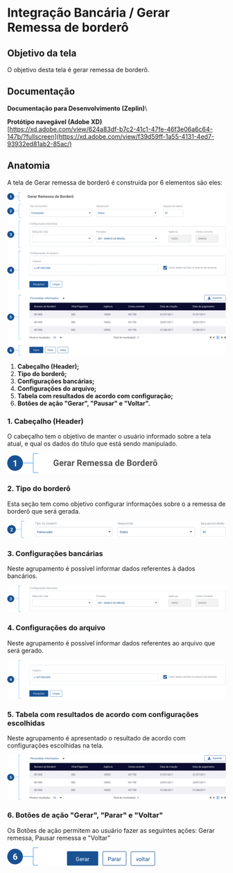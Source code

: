 # Integração Bancária / Gerar Remessa de borderô

## Objetivo da tela

O objetivo desta tela é gerar remessa de borderô.

## Documentação

**Documentação para Desenvolvimento (Zeplin)**\


**Protótipo navegável (Adobe XD)**\
[https://xd.adobe.com/view/624a83df-b7c2-41c1-47fe-46f3e06a6c64-147b/?fullscreen](https://xd.adobe.com/view/f39d59ff-1a55-4131-4ed7-93932ed81ab2-85ac/)

## Anatomia

A tela de Gerar remessa de borderô é construída por 6 elementos são eles:

![](<../../../.gitbook/assets/image (276).png>)

1. **Cabeçalho (Header);**
2. **Tipo do borderô;**
3. **Configurações bancárias;**
4. **Configurações do arquivo;**
5. **Tabela com resultados de acordo com configuração;**
6. **Botões de ação "Gerar", "Pausar" e "Voltar".**

### 1. Cabeçalho (Header)

O cabeçalho tem o objetivo de manter o usuário informado sobre a tela atual, e qual os dados do título que está sendo manipulado.

![](<../../../.gitbook/assets/image (299).png>)

### 2. Tipo do borderô

Esta seção tem como objetivo configurar informações sobre o a remessa de borderô que será gerada.

![](<../../../.gitbook/assets/image (362).png>)

### 3. Configurações bancárias

Neste agrupamento é possível informar dados referentes à dados bancários.

![](<../../../.gitbook/assets/image (347).png>)

### 4. Configurações do arquivo

Neste agrupamento é possível informar dados referentes ao arquivo que será gerado.

![](<../../../.gitbook/assets/image (325).png>)

### 5. Tabela com resultados de acordo com configurações escolhidas

Neste agrupamento é apresentado o resultado de acordo com configurações escolhidas na tela.

![](<../../../.gitbook/assets/image (312).png>)

### 6. Botões de ação "Gerar", "Parar" e "Voltar"

Os Botões de ação permitem ao usuário fazer as seguintes ações: Gerar remessa, Pausar remessa e "Voltar"

![](<../../../.gitbook/assets/image (442).png>)
